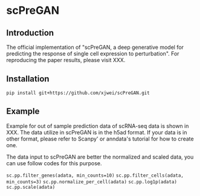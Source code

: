 # scPreGAN

## Introduction

The official implementation of "scPreGAN, a deep generative model for 
predicting the response of single cell expression to perturbation".
For reproducing the paper results, please visit XXX.

## Installation

`pip install git+https://github.com/xjwei/scPreGAN.git`

## Example

Example for out of sample prediction data of scRNA-seq data is shown in XXX.
The data utilize in scPreGAN is in the h5ad format. If your data is in other
format, please refer to Scanpy' or anndata's tutorial for how to create one.

The data input to scPreGAN are better the normalized and scaled data, 
you can use follow codes for this purpose.

`sc.pp.filter_genes(adata, min_counts=10)`
`sc.pp.filter_cells(adata, min_counts=3)`
`sc.pp.normalize_per_cell(adata)`
`sc.pp.log1p(adata)`
`sc.pp.scale(adata)`
